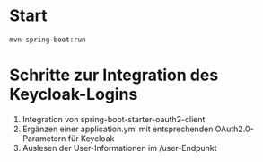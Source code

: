 # Start
```
mvn spring-boot:run
```

# Schritte zur Integration des Keycloak-Logins
1. Integration von spring-boot-starter-oauth2-client
2. Ergänzen einer application.yml mit entsprechenden OAuth2.0-Parametern für Keycloak
3. Auslesen der User-Informationen im /user-Endpunkt
